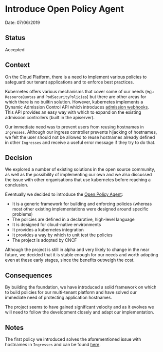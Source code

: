 # Introduce Open Policy Agent

Date: 07/06/2019

## Status

Accepted

## Context

On the Cloud Platform, there is a need to implement various policies to safeguard our tenant applications and to enforce best practices.

Kubernetes offers various mechanisms that cover some of our needs (eg.: `ResourceQuotas` and `PodSecurityPolicies`) but there are other areas for which there is no builtin solution. However, kubernetes implements a Dynamic Admission Control API which introduces [admission webhooks][admission-control]. This API provides an easy way with which to expand on the existing admission controllers (built in the apiserver).

Our immediate need was to prevent users from reusing hostnames in `Ingresses`. Although our ingress controller prevents hijacking of hostnames, we felt the user should not be allowed to reuse hostnames already defined in other `Ingresses` and receive a useful error message if they try to do that.

## Decision

We explored a number of existing solutions in the open source community, as well as the possibility of implementing our own and we also discussed the issue with other organisations that use kubernetes before reaching a conclusion.

Eventually we decided to introduce the [Open Policy Agent][open-policy-agent]:
- It is a generic framework for building and enforcing policies (whereas most other existing implementations were designed around specific problems)
- The policies are defined in a declarative, high-level language
- It is designed for cloud-native environments
- It provides a kubernetes integration
- It provides a way by which to unit test the policies
- The project is adopted by CNCF

Although the project is still in alpha and very likely to change in the near future, we decided that it is stable enough for our needs and worth adopting even at these early stages, since the benefits outweigh the cost.

## Consequences

By building the foundation, we have introduced a solid framework on which to build policies for our multi-tenant platform and have solved our immediate need of protecting application hostnames.

The project seems to have gained significant velocity and as it evolves we will need to follow the development closely and adapt our implementation.

## Notes

The first policy we introduced solves the aforementioned issue with hostnames in `Ingresses` and can be found [here](https://github.com/ministryofjustice/cloud-platform-infrastructure/tree/907918c3022f581d4ebbae828e3b8200b6f067cd/terraform/cloud-platform-components/resources/opa/policies).

[admission-control]: https://kubernetes.io/docs/reference/access-authn-authz/extensible-admission-controllers/
[open-policy-agent]: https://openpolicyagent.org
